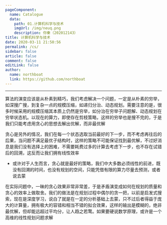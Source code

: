 ```yaml
---
pageComponent:
  name: Catalogue
  data:
    path: 01.计算机科学与技术
    imgUrl: /img/neuq.png
    description: 你秦（202012143）
title: 计算机科学与技术
date: 2020-03-11 21:50:56
permalink: /cs/
sidebar: false
article: false
comment: false
editLink: false
author:
  name: northboat
  link: https://github.com/northboat
---
```


---

算法的演变应该是从朴素到精巧，我们考虑解决一个问题，一定是从朴素的穷举，如深搜广搜，到复杂一点的规模压缩，如递归分治、动态规划。需要注意的是，很多时候采用的规模压缩其本质上仍然是穷举，如分治在穷举子问题解、动态规划在穷举状态机。以现在的算力，即使存在剪枝策略，这样的穷举也是搜不完的，于是我们只能考虑用贪心的思想去解出优解，而非最优解

贪心是另外的情况，我们在每一个状态选取当前最好的下一步，而不考虑再往后的后果，当问题不满足最优子结构时，这样的策略不可能保证找到最优解，不过好消息是我们没有选择上的困难，不需要耗费过多的计算去考虑下一步，也不存在试错后的回溯，这反而让我们拥有线性效率

- 或许对于人生而言，贪心就是最好的策略，我们中大多数必须线性的前进，既没有回溯的时间，也没有规划的空间，只能凭借有限的算力尽量去预测，或者说去蒙

在实际问题中，一昧的贪心效果非常非常差，于是矛盾演变成如何在规划的质量和贪心的效率上做取舍。我们的做法是在规划过程中偶尔的贪一把，以前是启发式搜索，现在是深度学习，说白了就是在一定的分析基础上去蒙，只不过后者得益于庞大的计算量，拥有极大的容错和相当不错的拟合效果，这样的输出是模糊的，绝非最优解，但却能远超过平均分，让人趋之若鹜。如果要硬说数学原理，或许是一个高维的线性规划问题求解
